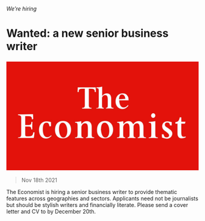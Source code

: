 ###### We’re hiring

# Wanted: a new senior business writer 

#####  

![image](images/20180224_wop001_27.jpg) 

> Nov 18th 2021 

The Economist is hiring a senior business writer to provide thematic features across geographies and sectors. Applicants need not be journalists but should be stylish writers and financially literate. Please send a cover letter and CV to  by December 20th.

